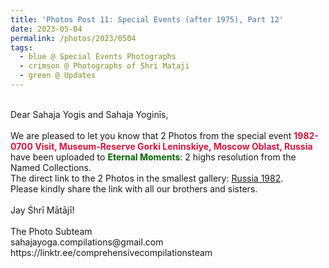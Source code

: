 ```yaml
---
title: 'Photos Post 11: Special Events (after 1975), Part 12'
date: 2023-05-04
permalink: /photos/2023/0504
tags:
  - blue @ Special Events Photographs
  - crimson @ Photographs of Shri Mataji
  - green @ Updates
---
```


<p>
<br>
Dear Sahaja Yogis and Sahaja Yoginīs,<br>
<br>
We are pleased to let you know that 2 Photos from the special event <font color="Crimson"><b>1982-0700 Visit, Museum-Reserve Gorki Leninskiye, Moscow Oblast, Russia</b></font> have been uploaded to <font color="DarkGreen"><b>Eternal Moments</b></font>: 2 highs resolution from the Named Collections.<br>
The direct link to the 2 Photos in the smallest gallery: <a href="https://eternalmoments.smugmug.com/Countries/Russia/1982/"> Russia 1982</a>.<br>
Please kindly share the link with all our brothers and sisters.<br>

<br>
Jay Śhrī Mātājī!<br>
<br>
The Photo Subteam<br>
sahajayoga.compilations@gmail.com<br>
https://linktr.ee/comprehensivecompilationsteam<br>
</p>